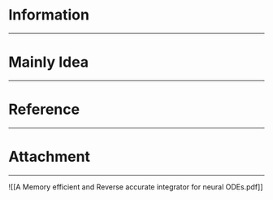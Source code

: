 # Information
---


# Mainly Idea
---


# Reference
---


# Attachment
---
![[A Memory efficient and Reverse accurate integrator for neural ODEs.pdf]]